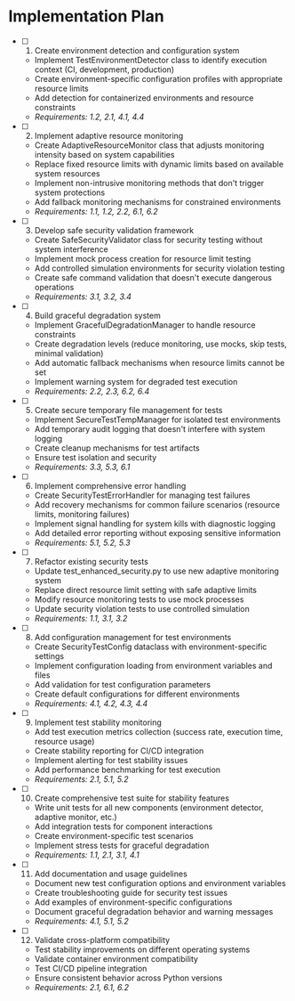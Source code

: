 # Implementation Plan

- [ ] 1. Create environment detection and configuration system
  - Implement TestEnvironmentDetector class to identify execution context (CI, development, production)
  - Create environment-specific configuration profiles with appropriate resource limits
  - Add detection for containerized environments and resource constraints
  - _Requirements: 1.2, 2.1, 4.1, 4.4_

- [ ] 2. Implement adaptive resource monitoring
  - Create AdaptiveResourceMonitor class that adjusts monitoring intensity based on system capabilities
  - Replace fixed resource limits with dynamic limits based on available system resources
  - Implement non-intrusive monitoring methods that don't trigger system protections
  - Add fallback monitoring mechanisms for constrained environments
  - _Requirements: 1.1, 1.2, 2.2, 6.1, 6.2_

- [ ] 3. Develop safe security validation framework
  - Create SafeSecurityValidator class for security testing without system interference
  - Implement mock process creation for resource limit testing
  - Add controlled simulation environments for security violation testing
  - Create safe command validation that doesn't execute dangerous operations
  - _Requirements: 3.1, 3.2, 3.4_

- [ ] 4. Build graceful degradation system
  - Implement GracefulDegradationManager to handle resource constraints
  - Create degradation levels (reduce monitoring, use mocks, skip tests, minimal validation)
  - Add automatic fallback mechanisms when resource limits cannot be set
  - Implement warning system for degraded test execution
  - _Requirements: 2.2, 2.3, 6.2, 6.4_

- [ ] 5. Create secure temporary file management for tests
  - Implement SecureTestTempManager for isolated test environments
  - Add temporary audit logging that doesn't interfere with system logging
  - Create cleanup mechanisms for test artifacts
  - Ensure test isolation and security
  - _Requirements: 3.3, 5.3, 6.1_

- [ ] 6. Implement comprehensive error handling
  - Create SecurityTestErrorHandler for managing test failures
  - Add recovery mechanisms for common failure scenarios (resource limits, monitoring failures)
  - Implement signal handling for system kills with diagnostic logging
  - Add detailed error reporting without exposing sensitive information
  - _Requirements: 5.1, 5.2, 5.3_

- [ ] 7. Refactor existing security tests
  - Update test_enhanced_security.py to use new adaptive monitoring system
  - Replace direct resource limit setting with safe adaptive limits
  - Modify resource monitoring tests to use mock processes
  - Update security violation tests to use controlled simulation
  - _Requirements: 1.1, 3.1, 3.2_

- [ ] 8. Add configuration management for test environments
  - Create SecurityTestConfig dataclass with environment-specific settings
  - Implement configuration loading from environment variables and files
  - Add validation for test configuration parameters
  - Create default configurations for different environments
  - _Requirements: 4.1, 4.2, 4.3, 4.4_

- [ ] 9. Implement test stability monitoring
  - Add test execution metrics collection (success rate, execution time, resource usage)
  - Create stability reporting for CI/CD integration
  - Implement alerting for test stability issues
  - Add performance benchmarking for test execution
  - _Requirements: 2.1, 5.1, 5.2_

- [ ] 10. Create comprehensive test suite for stability features
  - Write unit tests for all new components (environment detector, adaptive monitor, etc.)
  - Add integration tests for component interactions
  - Create environment-specific test scenarios
  - Implement stress tests for graceful degradation
  - _Requirements: 1.1, 2.1, 3.1, 4.1_

- [ ] 11. Add documentation and usage guidelines
  - Document new test configuration options and environment variables
  - Create troubleshooting guide for security test issues
  - Add examples of environment-specific configurations
  - Document graceful degradation behavior and warning messages
  - _Requirements: 4.1, 5.1, 5.2_

- [ ] 12. Validate cross-platform compatibility
  - Test stability improvements on different operating systems
  - Validate container environment compatibility
  - Test CI/CD pipeline integration
  - Ensure consistent behavior across Python versions
  - _Requirements: 2.1, 6.1, 6.2_